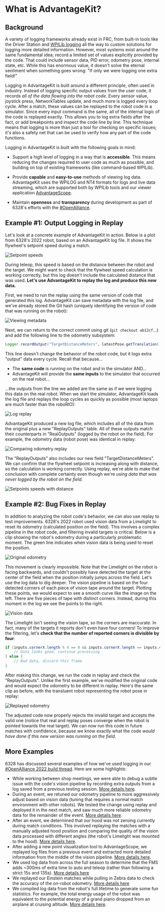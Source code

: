 # What is AdvantageKit?

## Background

A variety of logging frameworks already exist in FRC, from built-in tools like the Driver Station and [WPILib logging](https://docs.wpilib.org/en/stable/docs/software/telemetry/datalog.html) all the way to custom solutions for logging more detailed information. However, most systems exist around the same fundamental idea; record a limited set of values explicitly provided by the code. That could include sensor data, PID error, odometry pose, internal state, etc. While this has enormous value, it doesn't solve the eternal sentiment when something goes wrong: "If only we were logging one extra field!"

Logging in AdvantageKit is built around a different principle, often used in industry. Instead of logging specific output values from the user code, it records _all of the data flowing into the robot code_. Every sensor value, joystick press, NetworkTables update, and much more is logged every loop cycle. After a match, these values can be replayed to the robot code in a simulator. Since every input command is the same, all of the internal logic of the code is replayed exactly. This allows you to log extra fields after the fact, or add breakpoints and inspect the code line by line. This technique means that logging is more than just a tool for checking on specific issues; it's also a safety net that can be used to verify how any part of the code functions.

Logging in AdvantageKit is built with the following goals in mind:

- Support a high level of logging in a way that is **accessible**. This means reducing the changes required to user code as much as possible, and building on top of existing frameworks (like command-based WPILib).

- Provide **capable** and **easy-to-use** methods of viewing log data. AdvantageKit uses the WPILOG and NT4 formats for logs and live data streaming, which are supported both by WPILib tools and our viewer application [AdvantageScope](https://github.com/Mechanical-Advantage/AdvantageScope).

- Maintain **openness** and **transparency** during development as part of 6328's efforts with the [#OpenAlliance](https://github.com/OpenAllianceFRC/info).

## Example #1: Output Logging in Replay

Let's look at a concrete example of AdvantageKit in action. Below is a plot from 6328's 2022 robot, based on an AdvantageKit log file. It shows the flywheel's setpoint speed during a match.

![Setpoint speeds](resources/example-1.png)

During teleop, this speed is based on the distance between the robot and the target. We might want to check that the flywheel speed calculation is working correctly, but this log doesn't include the calculated distance that was used. **Let's use AdvantageKit to replay the log and produce this new data.**

First, we need to run the replay using the same version of code that generated this log. AdvantageKit can save metadata with the log file, and we've already stored the Git hash (uniquely identifying the version of code that was running on the robot):

![Viewing metadata](resources/example-2.png)

Next, we can return to the correct commit using git (`git checkout ab12cf`...) and add the following line to the odometry subsystem:

```java
Logger.recordOutput("TargetDistanceMeters", latestPose.getTranslation().getDistance(FieldConstants.hubCenter));
```

This line doesn't change the behavior of the robot code, but it logs extra "output" data every cycle. Recall that because...

- The **same code** is running on the robot and in the simulator AND...
- AdvantageKit will provide the **same inputs** to the simulator that occurred on the real robot...

...the outputs from the line we added are the same as if we were logging this data on the real robot. When we start the simulator, AdvantageKit loads the log file and replays the loop cycles as quickly as possible (most laptops are much faster than the roboRIO):

![Log replay](resources/example-3.gif)

AdvantageKit produced a new log file, which includes all of the data from the original plus a new "ReplayOutputs" table. All of these outputs match their counterparts in "RealOutputs" (logged by the robot on the field). For example, the odometry data (robot pose) was identical in replay:

![Comparing odometry replay](resources/example-4.gif)

The "ReplayOutputs" also includes our new field "TargetDistanceMeters". We can confirm that the flywheel setpoint is increasing along with distance, so the calculation is working correctly. Using replay, we're able to make that conclusion with complete certainty even though we're _using data that was never logged by the robot on the field._

![Setpoints speeds with distance](resources/example-5.png)

## Example #2: Bug Fixes in Replay

In addition to analyzing the robot code's behavior, we can also use replay to test improvements. 6328's 2022 robot used vision data from a Limelight to reset its odometry (calculated position on the field). This involves a complex pipeline in the robot code, and filtering invalid targets is critical. Below is a clip showing the robot's odometry during a particularly problematic moment. The green line indicates when vision data is being used to reset the position.

![Original odometry](resources/example-6.gif)

This movement is clearly impossible. Note that the Limelight on the robot is facing backwards, and couldn't possibly have detected the target at the center of the field when the position initially jumps across the field. Let's use the log data to dig deeper. The vision pipeline is based on the four detected corners of each piece of vision tape around the target. Plotting these points, we would expect to see a smooth curve like the image on the left. There are five pieces of tape with distinct corners. Instead, during this moment in the log we see the points to the right.

![Vision data](resources/example-7.png)

The Limelight isn't seeing the vision tape, so the corners are inaccurate. In fact, many of the targets it reports don't even have four corners! To improve the filtering, let's **check that the number of reported corners is divisible by four**:

```java
if (inputs.cornerX.length % 4 == 0 && inputs.cornerX.length == inputs.cornerY.length) {
    // Data looks good, continue processing
} else {
    // Bad data, discard this frame
}
```

After making this change, we run the code in replay and check the "ReplayOutputs". Unlike the first example, we've modified the original code and would expect the odometry to be different in replay. Here's the same clip as before, with the transluent robot representing the robot pose in replay:

![Replayed odometry](resources/example-8.gif)

The adjusted code now properly rejects the invalid target and accepts the valid one (notice that real and replay poses converge when the robot is pointed towards the real target). We can now run this code in future matches with confidence, because we know exactly what the code _would have done if this new version was running on the field._

## More Examples

6328 has discussed several examples of how we've used logging in our [#OpenAlliance 2022 build thread](https://www.chiefdelphi.com/t/frc-6328-mechanical-advantage-2022-build-thread). Here are some highlights:

- While working between shop meetings, we were able to debug a subtle issue with the code's vision pipeline by recording extra outputs from a log saved from a previous testing session. [More details here](https://www.chiefdelphi.com/t/frc-6328-mechanical-advantage-2022-build-thread/398645/21#logging).
- During an event, we retuned our odometry pipeline to more aggressively adjust based on vision data (tuning that requires a normal match environment with other robots). We tested the change using replay and deployed it in the next match, and saw much more reliable odometry data for the remainder of the event. [More details here](https://www.chiefdelphi.com/t/frc-6328-mechanical-advantage-2022-build-thread/398645/112#odometry-tuning).
- After an event, we determined that our hood was not zeroing currently during match conditions. This involved replaying the matches with a manually adjusted hood position and comparing the quality of the vision data processed with different angles (the robot's Limelight was mounted to the hood). [More details here](https://www.chiefdelphi.com/t/frc-6328-mechanical-advantage-2022-build-thread/398645/145#software-jonahb55).
- After adding a new point visualization tool to AdvantageScope, we replayed log files from a previous event and extracted more detailed information from the middle of the vision pipeline. [More details here](https://www.chiefdelphi.com/t/frc-6328-mechanical-advantage-2022-build-thread/398645/112#odometry-tuning).
- We used log data from across the full season to determine that the FMS adds ~300ms of extra time to auto and teleop (rather than following a strict 15s and 135s). [More details here](https://www.chiefdelphi.com/t/frc-6328-mechanical-advantage-2022-build-thread/398645/112#how-long-is-a-match)
- We replayed our Einstein matches while pulling in Zebra data to check the accuracy of the on-robot odometry. [More details here](https://www.chiefdelphi.com/t/frc-6328-mechanical-advantage-2022-build-thread/398645/134#zebra-analysis)
- We compiled log data from the robot's full lifetime to generate some fun statistics. For example, the total energy usage of the robot was equivalent to the potential energy of a grand piano dropped from an airplane at cruising altitude. [More details here](https://www.chiefdelphi.com/t/frc-6328-mechanical-advantage-2022-build-thread/398645/134#software-update-9-beware-of-falling-pianos).
